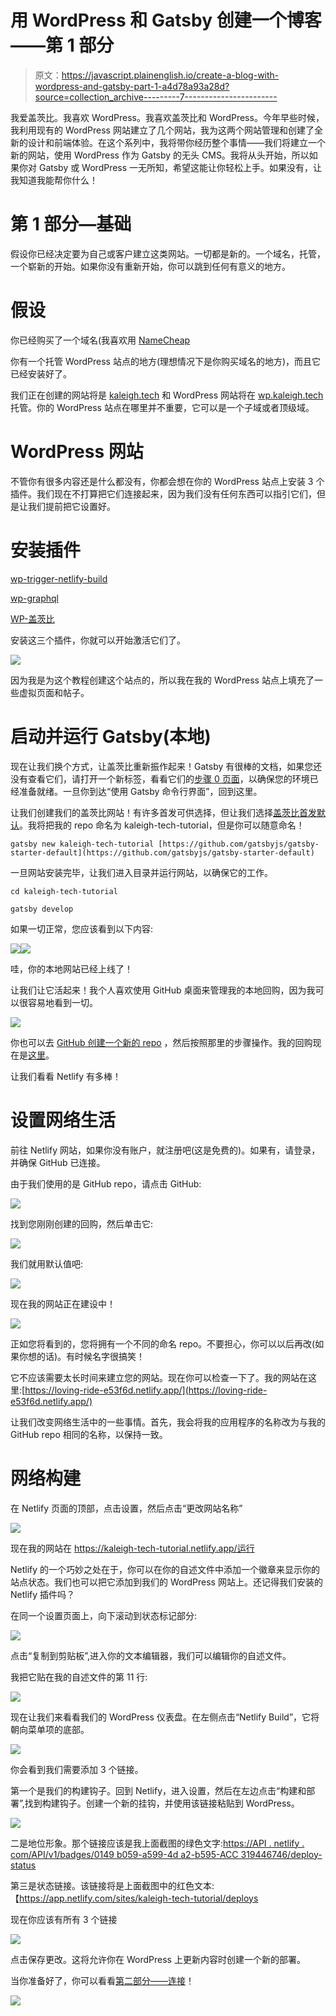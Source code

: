 # 用 WordPress 和 Gatsby 创建一个博客——第 1 部分

> 原文：<https://javascript.plainenglish.io/create-a-blog-with-wordpress-and-gatsby-part-1-a4d78a93a28d?source=collection_archive---------7----------------------->

我爱盖茨比。我喜欢 WordPress。我喜欢盖茨比和 WordPress。今年早些时候，我利用现有的 WordPress 网站建立了几个网站，我为这两个网站管理和创建了全新的设计和前端体验。在这个系列中，我将带你经历整个事情——我们将建立一个新的网站，使用 WordPress 作为 Gatsby 的无头 CMS。我将从头开始，所以如果你对 Gatsby 或 WordPress 一无所知，希望这能让你轻松上手。如果没有，让我知道我能帮你什么！

# 第 1 部分—基础

假设你已经决定要为自己或客户建立这类网站。一切都是新的。一个域名，托管，一个崭新的开始。如果你没有重新开始，你可以跳到任何有意义的地方。

# 假设

你已经购买了一个域名(我喜欢用 [NameCheap](https://www.namecheap.com/)

你有一个托管 WordPress 站点的地方(理想情况下是你购买域名的地方)，而且它已经安装好了。

我们正在创建的网站将是 [kaleigh.tech](https://kaleigh.tech/) 和 WordPress 网站将在 [wp.kaleigh.tech](https://wp.kaleigh.tech/) 托管。你的 WordPress 站点在哪里并不重要，它可以是一个子域或者顶级域。

# WordPress 网站

不管你有很多内容还是什么都没有，你都会想在你的 WordPress 站点上安装 3 个插件。我们现在不打算把它们连接起来，因为我们没有任何东西可以指引它们，但是让我们提前把它设置好。

# 安装插件

[wp-trigger-netlify-build](https://github.com/iamtimsmith/wp-trigger-netlify-build)

[wp-graphql](https://github.com/wp-graphql/wp-graphql)

[WP-盖茨比](https://github.com/gatsbyjs/wp-gatsby)

安装这三个插件，你就可以开始激活它们了。

![](img/86b3cc9485fb167c3a6a8c8f744321b4.png)

因为我是为这个教程创建这个站点的，所以我在我的 WordPress 站点上填充了一些虚拟页面和帖子。

# 启动并运行 Gatsby(本地)

现在让我们换个方式，让盖茨比重新振作起来！Gatsby 有很棒的文档，如果您还没有查看它们，请打开一个新标签，看看它们的[步骤 0 页面](https://www.gatsbyjs.org/tutorial/part-zero/)，以确保您的环境已经准备就绪。一旦你到达“使用 Gatsby 命令行界面”，回到这里。

让我们创建我们的盖茨比网站！有许多首发可供选择，但让我们选择[盖茨比首发默认](https://github.com/gatsbyjs/gatsby-starter-default)。我将把我的 repo 命名为 kaleigh-tech-tutorial，但是你可以随意命名！

`gatsby new kaleigh-tech-tutorial [https://github.com/gatsbyjs/gatsby-starter-default](https://github.com/gatsbyjs/gatsby-starter-default)`

一旦网站安装完毕，让我们进入目录并运行网站，以确保它的工作。

`cd kaleigh-tech-tutorial`

`gatsby develop`

如果一切正常，您应该看到以下内容:

![](img/d5c55177730d01619be4c0566bb27124.png)![](img/14c4427b3d5cad57b3a57e15b303fbd9.png)

哇，你的本地网站已经上线了！

让我们让它活起来！我个人喜欢使用 GitHub 桌面来管理我的本地回购，因为我可以很容易地看到一切。

![](img/6c94cb32e7125321e14a110fa6770b69.png)

你也可以去 [GitHub 创建一个新的 repo](https://github.com/new) ，然后按照那里的步骤操作。我的回购现在是[这里](https://github.com/klgh/kaleigh-tech-tutorial)。

让我们看看 Netlify 有多棒！

# 设置网络生活

前往 Netlify 网站，如果你没有账户，就注册吧(这是免费的)。如果有，请登录，并确保 GitHub 已连接。

由于我们使用的是 GitHub repo，请点击 GitHub:

![](img/6bea200d6ca3b688174715d182f06c40.png)

找到您刚刚创建的回购，然后单击它:

![](img/f32d89e100791b7b7474cf8dbf17464b.png)

我们就用默认值吧:

![](img/6b367f9beed37ab0957e6aa78371c230.png)

现在我的网站正在建设中！

![](img/1cf043ff40fe561bce5a58eb793c1421.png)

正如您将看到的，您将拥有一个不同的命名 repo。不要担心，你可以以后再改(如果你想的话)。有时候名字很搞笑！

它不应该需要太长时间来建立您的网站。现在你可以检查一下了。我的网站在这里:[https://loving-ride-e53f6d.netlify.app/](https://loving-ride-e53f6d.netlify.app/)

让我们改变网络生活中的一些事情。首先，我会将我的应用程序的名称改为与我的 GitHub repo 相同的名称，以保持一致。

# 网络构建

在 Netlify 页面的顶部，点击设置，然后点击“更改网站名称”

![](img/77dc873c8944b6d1f735c0eba5e9655d.png)

现在我的网站在 https://kaleigh-tech-tutorial.netlify.app/运行

Netlify 的一个巧妙之处在于，你可以在你的自述文件中添加一个徽章来显示你的站点状态。我们也可以把它添加到我们的 WordPress 网站上。还记得我们安装的 Netlify 插件吗？

在同一个设置页面上，向下滚动到状态标记部分:

![](img/b7d218096022f8f4fb5c560e89d0f9b5.png)

点击“复制到剪贴板”,进入你的文本编辑器，我们可以编辑你的自述文件。

我把它贴在我的自述文件的第 11 行:

![](img/0a40a71f178a8e8a376a329c0fe3d0d3.png)

现在让我们来看看我们的 WordPress 仪表盘。在左侧点击“Netlify Build”，它将朝向菜单项的底部。

![](img/31678caf19c39a6772194d00a8fa546b.png)

你会看到我们需要添加 3 个链接。

第一个是我们的构建钩子。回到 Netlify，进入设置，然后在左边点击“构建和部署”,找到构建钩子。创建一个新的挂钩，并使用该链接粘贴到 WordPress。

![](img/68bd8290a3c06370e501cbe54cb6bbea.png)

二是地位形象。那个链接应该是我上面截图的绿色文字:[https://API . netlify . com/API/v1/badges/0149 b059-a599-4d a2-b595-ACC 319446746/deploy-status](https://api.netlify.com/api/v1/badges/0149b059-a599-4da2-b595-acc319446746/deploy-status)

第三是状态链接。该链接将是上面截图中的红色文本:【https://app.netlify.com/sites/kaleigh-tech-tutorial/deploys

现在你应该有所有 3 个链接

![](img/bc6fe9220000c00f5d024acc51c4dc9d.png)

点击保存更改。这将允许你在 WordPress 上更新内容时创建一个新的部署。

当你准备好了，你可以看看[第二部分——连接](https://medium.com/@kaleighscruggs/create-a-blog-with-wordpress-and-gatsby-part-2-6e6f121bc232)！

![](img/dd3c98369b6af35e440b3bd27d9ee3b0.png)